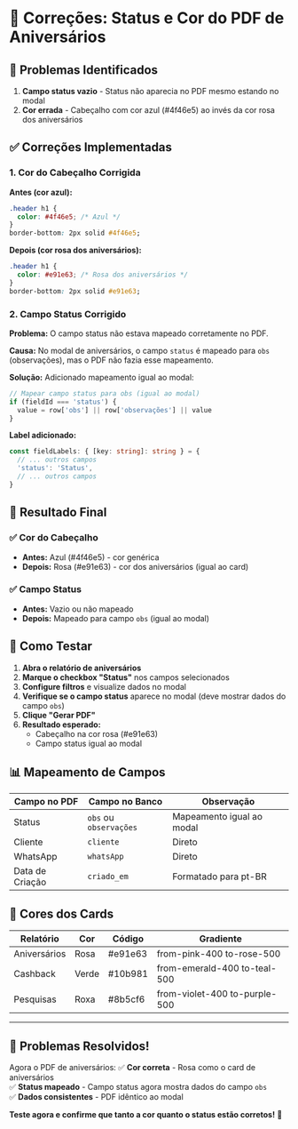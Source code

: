 # 🔧 Correções: Status e Cor do PDF de Aniversários

## 🚨 **Problemas Identificados**

1. **Campo status vazio** - Status não aparecia no PDF mesmo estando no modal
2. **Cor errada** - Cabeçalho com cor azul (#4f46e5) ao invés da cor rosa dos aniversários

## ✅ **Correções Implementadas**

### 1. **Cor do Cabeçalho Corrigida**

**Antes (cor azul):**
```css
.header h1 {
  color: #4f46e5; /* Azul */
}
border-bottom: 2px solid #4f46e5;
```

**Depois (cor rosa dos aniversários):**
```css
.header h1 {
  color: #e91e63; /* Rosa dos aniversários */
}
border-bottom: 2px solid #e91e63;
```

### 2. **Campo Status Corrigido**

**Problema:** O campo status não estava mapeado corretamente no PDF.

**Causa:** No modal de aniversários, o campo `status` é mapeado para `obs` (observações), mas o PDF não fazia esse mapeamento.

**Solução:** Adicionado mapeamento igual ao modal:

```typescript
// Mapear campo status para obs (igual ao modal)
if (fieldId === 'status') {
  value = row['obs'] || row['observações'] || value
}
```

**Label adicionado:**
```typescript
const fieldLabels: { [key: string]: string } = {
  // ... outros campos
  'status': 'Status',
  // ... outros campos
}
```

## 🎯 **Resultado Final**

### ✅ **Cor do Cabeçalho**
- **Antes:** Azul (#4f46e5) - cor genérica
- **Depois:** Rosa (#e91e63) - cor dos aniversários (igual ao card)

### ✅ **Campo Status**
- **Antes:** Vazio ou não mapeado
- **Depois:** Mapeado para campo `obs` (igual ao modal)

## 🧪 **Como Testar**

1. **Abra o relatório de aniversários**
2. **Marque o checkbox "Status"** nos campos selecionados
3. **Configure filtros** e visualize dados no modal
4. **Verifique se o campo status** aparece no modal (deve mostrar dados do campo `obs`)
5. **Clique "Gerar PDF"**
6. **Resultado esperado:**
   - Cabeçalho na cor rosa (#e91e63)
   - Campo status igual ao modal

## 📊 **Mapeamento de Campos**

| Campo no PDF | Campo no Banco | Observação |
|--------------|----------------|------------|
| Status | `obs` ou `observações` | Mapeamento igual ao modal |
| Cliente | `cliente` | Direto |
| WhatsApp | `whatsApp` | Direto |
| Data de Criação | `criado_em` | Formatado para pt-BR |

## 🎨 **Cores dos Cards**

| Relatório | Cor | Código | Gradiente |
|-----------|-----|--------|-----------|
| Aniversários | Rosa | #e91e63 | from-pink-400 to-rose-500 |
| Cashback | Verde | #10b981 | from-emerald-400 to-teal-500 |
| Pesquisas | Roxa | #8b5cf6 | from-violet-400 to-purple-500 |

---

## 🎉 **Problemas Resolvidos!**

Agora o PDF de aniversários:
✅ **Cor correta** - Rosa como o card de aniversários  
✅ **Status mapeado** - Campo status agora mostra dados do campo `obs`  
✅ **Dados consistentes** - PDF idêntico ao modal  

**Teste agora e confirme que tanto a cor quanto o status estão corretos!** 🚀